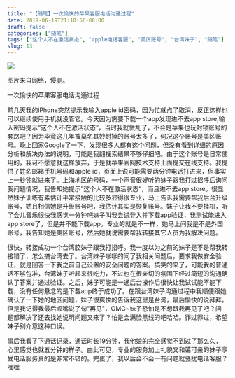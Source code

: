 ```yaml
---
title: "【随笔】一次愉快的苹果客服电话沟通过程"
date: 2019-06-19T21:10:56+08:00
draft: false
categories: ["随笔"]
tags: ["这个人不在激活状态", "apple电话客服", "美区账号", "台湾妹子", "随笔"]
slug: 13
---
```


![](https://img.dtz9.com/imgs/2019/06/a8d594657e3f7d26.jpg)

图片来自网络，侵删。

一次愉快的苹果客服电话沟通过程

前几天我的iPhone突然提示我输入apple id密码，因为忙就点了取消，反正这样也可以继续使用手机就没管它。今天因为需要下载一个app发现进不去app store,输入密码提示“这个人不在激活状态“，当时我就慌乱了，不会是苹果也玩封锁账号的套路吧？因为毕竟这几年被莫名其妙封掉的账号太多了，何况这个账号是美区账号。晚上回家Google了一下，发现很多人都有这个问题，但没有看到详细的原因分析和解决办法的说明，可能是我翻搜索结果不够仔细吧。由于这个账号是日常使用的，我可不愿意就这样放弃，于是就苹果官网技术支持上面提交在线支持。我提供了姓名邮箱手机号码和apple id，页面上说可能需要两分钟电话打进来，但事实上一秒钟就进来了。上海地区的号码，一个声音很好听的妹子跟我打过招呼后询问我问题情况，我告知她提示”这个人不在激活状态“，而且进不去app store。很显然妹子训练有素估计平常接触的比较多显得很专业，马上告诉我需要帮我后台升级账号，姑且相信她是升级账号吧，我估计其实是恢复账号。妹子让我不要挂机，听了会儿音乐很快我感觉一分钟吧妹子叫我尝试登入并下载app验证，我测试能进入app store了，但是并不能下载app。专业的就是不一样，她马上问我是不是外国账号，我告知她是美区账号，然后她就说需要帮我转接其它人员为我解决问题。

很快，转接成功一个台湾腔妹子跟我打招呼。我一度以为之前的妹子是不是帮我转接错了，怎么搞台湾去了。台湾妹子嗲嗲的问了我相关问题后，要求我做安全验证，就是回答一下我之前自己设置的安全问题的答案。搞笑的来了，可能我的普通话不够包准，台湾妹子听起来很吃力，不过也在很亲切的氛围下经过简短的沟通确认了答案并通过验证。之后，妹子可能是一通后台操作后很快让我试试能不能下载，没有任何悬念的是下载app终于成功了。在跟台湾妹子沟通过程中我顺便跟她确认了一下她的地区问题，妹子很爽快的告诉我这里是台湾，最后愉快的说拜拜。但是我记得我最后顺嘴说了句"再见"，OMG~妹子恐怕是不想跟我再见了吧？问题都解决了还去找她说明问题又来了？怕是会满脸黑线的吧哈哈。罪过罪过，希望妹子别介意这种口误。

事后我看了下通话记录，通话时长19分钟，我他娘的完全感觉不到过了那么久，心里感觉也就五分钟的样子。由此可见，专业的服务加上礼貌又和蔼可亲的妹子享受电话服务真的是非常不错的。完蛋了，我以后会不会一有问题就骚扰电话客服？嘿嘿